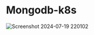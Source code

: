 # Mongodb-k8s



![Screenshot 2024-07-19 220102](https://github.com/user-attachments/assets/62c35d40-928b-46e5-9cb7-634ecff8834b)

